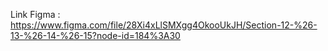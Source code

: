 Link Figma : https://www.figma.com/file/28Xi4xLlSMXgg4OkooUkJH/Section-12-%26-13-%26-14-%26-15?node-id=184%3A30
